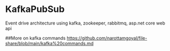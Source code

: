 # KafkaPubSub
Event drive architecture using kafka, zookeeper, rabbitmq, asp.net core web api


##More on kafka commands
https://github.com/narottamgoyal/file-share/blob/main/kafka%20commands.md


